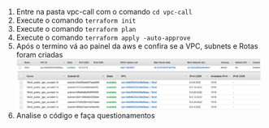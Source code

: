 1. Entre na pasta vpc-call com o comando `cd vpc-call`
2. Execute o comando `terraform init`
3. Execute o comando `terraform plan`
4. Execute o comando `terraform apply -auto-approve`
5. Após o termino vá ao painel da aws e confira se a VPC, subnets e Rotas foram criadas
   ![vpc](images/vpccreated.png)
   ![sub](images/subnetscreated.png)
6. Analise o código e faça questionamentos
